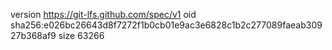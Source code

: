 version https://git-lfs.github.com/spec/v1
oid sha256:e026bc26643d8f7272f1b0cb01e9ac3e6828c1b2c277089faeab30927b368af9
size 63266
